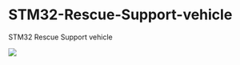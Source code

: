 # STM32-Rescue-Support-vehicle
STM32 Rescue Support vehicle

<img src="https://counter.seku.su/cmoe?name=STM32RSV&theme=r34" /><br>
